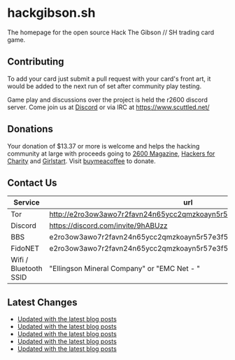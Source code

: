 # hackgibson.sh
The homepage for the open source Hack The Gibson // SH trading card game.


## Contributing

To add your card just submit a pull request with your card's front art, it would be added to the next run of set after community play testing.

Game play and discussions over the project is held the r2600 discord server. Come join us at [Discord](https://discord.com/invite/9hABUzz) or via IRC at https://www.scuttled.net/


## Donations

Your donation of $13.37 or more is welcome and helps the hacking community at large with proceeds going to [2600 Magazine](https://2600.com/), [Hackers for Charity](https://hackersforcharity.org) and [Girlstart](https://girlstart.org).  Visit [buymeacoffee](https://www.buymeacoffee.com/hackgibson.sh) to donate.


## Contact Us

Service | url
-|-
Tor | http://e2ro3ow3awo7r2favn24n65ycc2qmzkoayn5r57e3f56nvjwdcgg32ad.onion
Discord | https://discord.com/invite/9hABUzz
BBS | e2ro3ow3awo7r2favn24n65ycc2qmzkoayn5r57e3f56nvjwdcgg32ad.onion:23
FidoNET | e2ro3ow3awo7r2favn24n65ycc2qmzkoayn5r57e3f56nvjwdcgg32ad.onion:24554
Wifi / Bluetooth SSID | "Ellingson Mineral Company" or "EMC Net - <fidonet address>"

## Latest Changes
<!-- BLOG-POST-LIST:START -->
- [Updated with the latest blog posts](https://github.com/DFW2600/hackgibson.sh/commit/5e502f373e019b32fdfb8923a090fe6258f79284)
- [Updated with the latest blog posts](https://github.com/DFW2600/hackgibson.sh/commit/5935239c57f9fa33fa0100dff9f4242c627d468a)
- [Updated with the latest blog posts](https://github.com/DFW2600/hackgibson.sh/commit/c04a5c34a4df33fcf4c32ed09dffa1794de438ed)
- [Updated with the latest blog posts](https://github.com/DFW2600/hackgibson.sh/commit/0197a472e36fbac2b7efc02ddc891d70cbc1dc59)
- [Updated with the latest blog posts](https://github.com/DFW2600/hackgibson.sh/commit/6b698b47a6da9ec9cd57de52916c497fe0f240d5)
<!-- BLOG-POST-LIST:END -->
